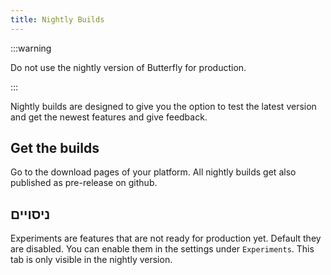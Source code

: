 ```yaml
---
title: Nightly Builds
---
```


:::warning

Do not use the nightly version of Butterfly for production.

:::

Nightly builds are designed to give you the option to test the latest version and get the newest features and give feedback.

## Get the builds

Go to the download pages of your platform.
All nightly builds get also published as pre-release on github.

## ניסויים

Experiments are features that are not ready for production yet.
Default they are disabled. You can enable them in the settings under `Experiments`.
This tab is only visible in the nightly version.
